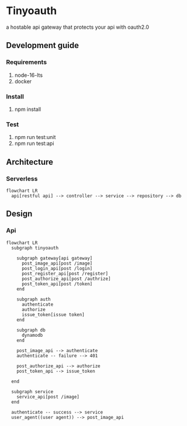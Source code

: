 # Tinyoauth

a hostable api gateway that protects your api with oauth2.0

## Development guide

### Requirements

1. node-16-lts
2. docker

### Install

1. npm install

### Test

1. npm run test:unit
2. npm run test:api

## Architecture

### Serverless

```mermaid
flowchart LR
  api[restful api] --> controller --> service --> repository --> db
```

## Design

### Api

```mermaid
flowchart LR
  subgraph tinyoauth

    subgraph gateway[api gateway]
      post_image_api[post /image]
      post_login_api[post /login]
      post_register_api[post /register]
      post_authorize_api[post /authrize]
      post_token_api[post /token]
    end

    subgraph auth
      authenticate
      authorize
      issue_token[issue token]
    end

    subgraph db
      dynamodb
    end

    post_image_api --> authenticate
    authenticate -- failure --> 401

    post_authorize_api --> authorize
    post_token_api --> issue_token

  end

  subgraph service
    service_api[post /image]
  end

  authenticate -- success --> service
  user_agent((user agent)) --> post_image_api
```

